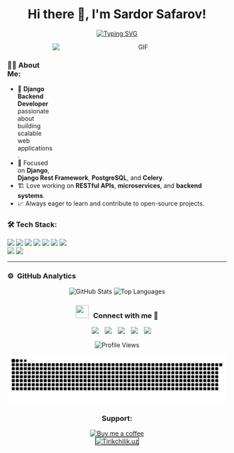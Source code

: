 <p align="center">
  <h1 align="center">Hi there 👋, I'm Sardor Safarov!</h1>
</p>
<p align="center">
  <a align="center" href="https://git.io/typing-svg">
    <img src="https://readme-typing-svg.herokuapp.com?font=Fira+Code&pause=1000&color=%2336BCF7&width=435&lines=I'm+a+Python+Developer;I+love+Backend+Development;Always+learning+new+things" alt="Typing SVG" />
  </a>
</p>
<a target="_blank" align="center">
  <img align="right" top="500" height="300" width="400" alt="GIF" src="https://media.giphy.com/media/SWoSkN6DxTszqIKEqv/giphy.gif">
</a>
<br/>

### 👨‍💻 About Me:
- 🚀 **Django Backend Developer** passionate about building scalable web applications.
- 🎯 Focused on **Django**, **Django Rest Framework**, **PostgreSQL**, and **Celery**.
- 🏗️ Love working on **RESTful APIs**, **microservices**, and **backend systems**.
- 📈 Always eager to learn and contribute to open-source projects.


### 🛠️ Tech Stack:

<p align="left">
  <img src="https://img.shields.io/badge/-Python-3776AB?style=flat&logo=python&logoColor=white">
  <img src="https://img.shields.io/badge/-Django-092E20?style=flat&logo=django&logoColor=white">
  <img src="https://img.shields.io/badge/-DRF-ff1709?style=flat&logo=django&logoColor=white">
  <img src="https://img.shields.io/badge/-PostgreSQL-336791?style=flat&logo=postgresql&logoColor=white">
  <img src="https://img.shields.io/badge/-MySQL-4479A1?style=flat&logo=mysql&logoColor=white">
  <img src="https://img.shields.io/badge/-Celery-37814A?style=flat&logo=celery&logoColor=white">
  <img src="https://img.shields.io/badge/-Docker-2496ED?style=flat&logo=docker&logoColor=white">
  <br/>
  <img src="https://img.shields.io/badge/-UnitTest-007ACC?style=flat&logo=python&logoColor=white">
  <img src="https://img.shields.io/badge/-Aiogram-13A5DA?style=flat&logo=telegram&logoColor=white">
</p>


---

### ⚙️ &nbsp;GitHub Analytics

<p align="center">
  <img src="https://github-readme-stats.vercel.app/api?username=SafarovSardorDev&show_icons=true&theme=radical" alt="GitHub Stats" width="48%"/>
  <img src="https://github-readme-stats.vercel.app/api/top-langs/?username=SafarovSardorDev&layout=compact&theme=radical" alt="Top Languages" width="36.5%"/>
</p>

<h3 align="center" > <img src="https://media.giphy.com/media/iY8CRBdQXODJSCERIr/giphy.gif" width="30" height="30" style="margin-right: 10px;">Connect with me 🤝 </h3>

<p align="center">

 <div align="center"  class="icons-social" style="margin-left: 10px;">
        <a style="margin-left: 10px;"  target="_blank" href="https://www.linkedin.com/in/sardor-safarov-b372b226a/">
			<img src="https://img.icons8.com/doodle/40/000000/linkedin--v2.png"></a>
        <a style="margin-left: 10px;" target="_blank" href="https://github.com/SafarovSardorDev">
		<img src="https://img.icons8.com/doodle/40/000000/github--v1.png"></a>
		<a style="margin-left: 10px;" target="_blank" href="https://stackoverflow.com/users/12053852/iamsardordev?tab=profile">
				<img src="https://img.icons8.com/external-tal-revivo-color-tal-revivo/40/000000/external-stack-overflow-is-a-question-and-answer-site-for-professional-logo-color-tal-revivo.png"></a>
        <a style="margin-left: 10px;" target="_blank" href="https://instagram.com/iamsardordev">
			<img src="https://img.icons8.com/doodle/40/000000/instagram-new--v2.png"></a>
		<a style="margin-left: 10px;" target="_blank" href="#">
				<img src="https://img.icons8.com/doodle/1x/youtube--v2.png" ></a>
      </div>

</p>
<p align = "center">
	<img src = "https://komarev.com/ghpvc/?username=10kartik&style=plastic&color=blueviolet" alt = "Profile Views"/>
</p>
<p align = "center">
	<img src = "https://github.com/7oSkaaa/7oSkaaa/blob/output/github-contribution-grid-snake.svg?" alt = "Snake Game"/>
</p>

<div align="center">

<h3 align="center">Support:</h3>
<p align="center">
    <a href="https://buymeacoffee.com/iamsardordev">
        <img src="https://cdn.buymeacoffee.com/buttons/v2/default-yellow.png" height="50" width="210" alt="Buy me a coffee"/>
    </a>
    <br>
    <a href="https://tirikchilik.uz/your-profile">
        <img border="1" src="#" alt="Tirikchilik.uz"/>
    </a>
</p>





